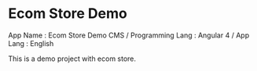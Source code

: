 # Ecom Store Demo
App Name : Ecom Store Demo CMS / Programming Lang : Angular 4 / App Lang : English

This is a demo project with ecom store. 
